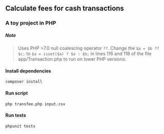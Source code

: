 ## Calculate fees for cash transactions

### A toy project in PHP

##### Note
> Uses PHP >7.0 null coalescing operator `??`.
> Change the `$a = $b ?? $c;` to `$a = isset($a) ? $a : $b;`
> in lines 116 and 118 of the file app/Transaction.php to run on lower PHP versions.

#### Install dependencies
```
composer install
```
#### Run script
```
php transfee.php input.csv
```
#### Run tests
```
phpunit tests
```
